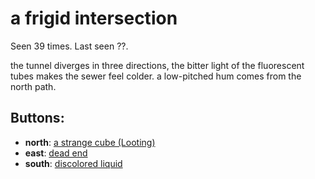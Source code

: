 # a frigid intersection

Seen 39 times. Last seen ??.

the tunnel diverges in three directions, the bitter light of the fluorescent tubes makes the sewer feel colder. a low-pitched hum comes from the north path.

## Buttons:

- **north**: [a strange cube (Looting)](a-strange-cube--Looting--Nvcxier.md)
- **east**: [dead end](dead-end-5gc1l0.md)
- **south**: [discolored liquid](discolored-liquid-Ntslvj2.md)
